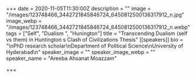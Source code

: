 +++
date = 2020-11-05T11:30:00Z
description = ""
image = "/images/123748466_3442721845846724_6450812500136317912_n.jpg"
image_webp = "/images/123748466_3442721845846724_6450812500136317912_n.webp"
tags = ["Self", "Dualism ", "Hunington"]
title = "Transcending Dualism (self vs them) in Huntington s Clash of Civilizations Thesis"
[[speakers]]
bio = "\nPhD research scholar\nDepartment of Political Science\nUniversity of Hyderabad\n"
speaker_image = ""
speaker_image_webp = ""
speaker_name = "Areeba Ahsanat Moazzam"

+++

